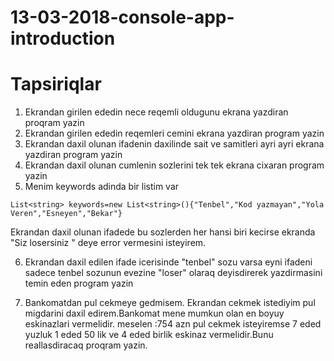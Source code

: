 # 13-03-2018-console-app-introduction

# Tapsiriqlar

1. Ekrandan girilen ededin nece reqemli oldugunu ekrana yazdiran proqram yazin
2. Ekrandan girilen ededin reqemleri cemini ekrana yazdiran program yazin
3. Ekrandan daxil olunan ifadenin daxilinde sait ve samitleri ayri ayri ekrana yazdiran program yazin
4. Ekrandan daxil olunan cumlenin sozlerini tek tek ekrana cixaran program yazin
5. Menim keywords adinda bir listim var

```
List<string> keywords=new List<string>(){"Tenbel","Kod yazmayan","Yola Veren","Esneyen","Bekar"}

```

Ekrandan daxil olunan ifadede bu sozlerden her hansi biri kecirse ekranda "Siz losersiniz " deye error vermesini isteyirem.

6. Ekrandan daxil edilen ifade icerisinde "tenbel" sozu varsa eyni ifadeni sadece tenbel sozunun evezine "loser" olaraq deyisdirerek yazdirmasini temin eden program yazin

7. Bankomatdan pul cekmeye gedmisem. Ekrandan cekmek istediyim pul migdarini daxil edirem.Bankomat mene mumkun olan en boyuy eskinazlari vermelidir.
meselen :754 azn pul cekmek isteyiremse 7 eded yuzluk 1 eded 50 lik ve 4 eded birlik eskinaz vermelidir.Bunu reallasdiracaq proqram yazin.

